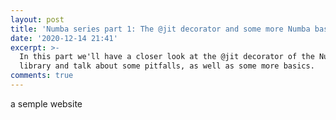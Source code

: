 ```yaml
---
layout: post
title: 'Numba series part 1: The @jit decorator and some more Numba basics'
date: '2020-12-14 21:41'
excerpt: >-
  In this part we'll have a closer look at the @jit decorator of the Numba
  library and talk about some pitfalls, as well as some more basics.
comments: true
---
```


a semple website
